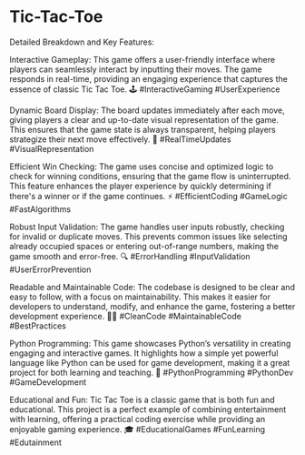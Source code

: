 # Tic-Tac-Toe
Detailed Breakdown and Key Features:

Interactive Gameplay:
This game offers a user-friendly interface where players can seamlessly interact by inputting their moves. The game responds in real-time, providing an engaging experience that captures the essence of classic Tic Tac Toe.
🕹️ #InteractiveGaming #UserExperience

Dynamic Board Display:
The board updates immediately after each move, giving players a clear and up-to-date visual representation of the game. This ensures that the game state is always transparent, helping players strategize their next move effectively.
🧩 #RealTimeUpdates #VisualRepresentation

Efficient Win Checking:
The game uses concise and optimized logic to check for winning conditions, ensuring that the game flow is uninterrupted. This feature enhances the player experience by quickly determining if there's a winner or if the game continues.
⚡ #EfficientCoding #GameLogic #FastAlgorithms

Robust Input Validation:
The game handles user inputs robustly, checking for invalid or duplicate moves. This prevents common issues like selecting already occupied spaces or entering out-of-range numbers, making the game smooth and error-free.
🔍 #ErrorHandling #InputValidation #UserErrorPrevention

Readable and Maintainable Code:
The codebase is designed to be clear and easy to follow, with a focus on maintainability. This makes it easier for developers to understand, modify, and enhance the game, fostering a better development experience.
🧑‍💻 #CleanCode #MaintainableCode #BestPractices

Python Programming:
This game showcases Python’s versatility in creating engaging and interactive games. It highlights how a simple yet powerful language like Python can be used for game development, making it a great project for both learning and teaching.
🐍 #PythonProgramming #PythonDev #GameDevelopment

Educational and Fun:
Tic Tac Toe is a classic game that is both fun and educational. This project is a perfect example of combining entertainment with learning, offering a practical coding exercise while providing an enjoyable gaming experience.
🎓 #EducationalGames #FunLearning #Edutainment
